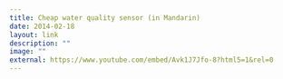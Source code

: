 ```yaml
---
title: Cheap water quality sensor (in Mandarin)
date: 2014-02-18
layout: link
description: ""
image: ""
external: https://www.youtube.com/embed/Avk1J7Jfo-8?html5=1&rel=0
---
```

